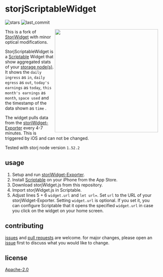 # storjScriptableWidget

![stars](https://img.shields.io/github/stars/dusselmann/storjScriptableWidget) ![last_commit](https://img.shields.io/github/last-commit/dusselmann/storjScriptableWidget)

<img src="https://github.com/dusselmann/storjScriptableWidget/blob/main/screenshot.jpeg?raw=true" alt="" width=340 align="right"/> 

This is a fork of [StorjWidget](https://github.com/striker43/storjWidget) with minor optical modifications. 

StorjScriptableWidget is a <a href="https://scriptable.app">Scriptable</a> Widget that show aggregated stats of your [storage node(s)](https://www.storj.io/node). It shows the `daily ingress` as `in`, `daily egress` as `out`, `today's earnings` as `today`, `this month's earnings` as `month`, `space used` and the timestamp of the data shown as `time` . 

The widget pulls data from the [storjWidget-Exporter](https://github.com/striker43/storjWidget-exporter) every 4-7 minutes. This is triggered by iOS and can not be changed. 

Tested with storj node version `1.52.2`

## usage

1. Setup and run [storjWidget-Exporter](https://github.com/striker43/storjWidget-exporter).
2. Install <a href="https://scriptable.app">Scriptable</a> on your iPhone from the App Store.
3. Download storjWidget.js from this repository.
4. Import storjWidget.js in Scriptable.
5. Adjust lines 5 + 6 `widget.url` and `let url=`. Set `url` to the URL of your storjWidget-Exporter. Setting `widget.url` is optional. If you set it, you can configure Scriptable that it opens the specified `widget.url` in case you click on the widget on your home screen.

## contributing

[issues](https://github.com/dusselmann/storjScriptableWidget/issues) and [pull requests](https://github.com/dusselmann/storjScriptableWidget/pulls) are welcome. for major changes, please open an [issue](https://github.com/dusselmann/storjScriptableWidget/issues) first to discuss what you would like to change.

## license

[Apache-2.0](https://github.com/dusselmann/storjScriptableWidget/blob/main/LICENSE)
